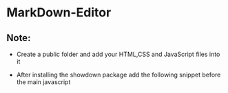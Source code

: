 # MarkDown-Editor

## Note:

- Create a public folder and add your HTML,CSS and JavaScript files into it
- After installing the showdown package
  add the following snippet before the main javascript <script> tags 
  ```
  <script src="showdown.js"></script>
  ```
- Also run the following command on your your terminal if you are not using webpack/bundler
    ```
  cp node_modules/showdown/dist/showdown.js public
  ```
  
- Remember to **uncheck** enable js map and enable css map from your console setting
  You should be able to now run youur own markdown editor as well
